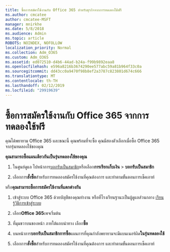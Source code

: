 ```yaml
---
title: ซื้อการสมัครใช้งานกับ Office 365 สำหรับธุรกิจจากการทดลองใช้ฟรี
ms.author: cmcatee
author: cmcatee-MSFT
manager: mnirkhe
ms.date: 5/8/2018
ms.audience: Admin
ms.topic: article
ROBOTS: NOINDEX, NOFOLLOW
localization_priority: Normal
ms.collection: Adm_O365
ms.custom: Adm_O365
ms.assetid: ed072510-d4b6-44ad-b24a-f99b9892eaa8
ms.openlocfilehash: e596a8216b3674290ee577abc59a81b964f33c0a
ms.sourcegitcommit: dd43cc0a9470f98b8ef2a3787c823801d674c666
ms.translationtype: MT
ms.contentlocale: th-TH
ms.lasthandoff: 02/12/2019
ms.locfileid: "29919639"
---
```

# <a name="buy-a-subscription-to-office-365-from-your-free-trial"></a>ซื้อการสมัครใช้งานกับ Office 365 จากการทดลองใช้ฟรี

คุณได้พยายาม Office 365 และขณะนี้ คุณพร้อมที่จะซื้อ คุณมีสองตัวเลือกเมื่อซื้อ Office 365 จากรุ่นทดลองใช้ของคุณ
  
 **คุณสามารถซื้อแผนเดียวกันเป็นรุ่นทดลองใช้ของคุณ**
  
1. ในศูนย์ดูแล ไปหน้าการ[บอกรับเป็นสมาชิก](https://go.microsoft.com/fwlink/p/?linkid=842054)หรือเลือก**การเรียกเก็บเงิน** \> **บอกรับเป็นสมาชิก**
    
2. เลือกการ**สั่งซื้อ**สำหรับการทดลองสมัครใช้งานที่คุณต้องการ และทำตามขั้นตอนการเช็คเอาท์ 
    
หรือ**คุณสามารถซื้อการสมัครใช้งานที่แตกต่างกัน**
  
1. เข้าสู่ระบบ Office 365 ด้วยบัญชีของคุณทำงาน หรือที่โรงเรียนฐานะเป็นผู้ดูแลส่วนกลาง [เรียนรู้วิธีการเข้าสู่ระบบ](https://support.office.com/article/e9eb7d51-5430-4929-91ab-6157c5a050b4)
    
2. เลือก**Office 365**เพจเริ่มต้น 
    
3. ที่มุมขวาบนของหน้า ภายใต้แถบนำทาง เลือก**ซื้อ**
    
4. บนหน้าการ**บอกรับเป็นสมาชิกการซื้อ**แผนการที่คุณกำลังพยายามจะมีแบนเนอร์ผิด**ในรุ่นทดลองใช้** 
    
5. เลือกการ**สั่งซื้อ**สำหรับการทดลองสมัครใช้งานที่คุณต้องการ และทำตามขั้นตอนการเช็คเอาท์ 
    

